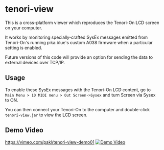 # tenori-view

This is a cross-platform viewer which reproduces the Tenori-On LCD screen on your computer.

It works by monitoring specially-crafted SysEx messages emitted from Tenori-On's running pika.blue's custom A038 firmware when a particular setting is enabled.

Future versions of this code will provide an option for sending the data to external devices over TCP/IP.

## Usage

To enable these SysEx messages with the Tenori-On LCD content, go to `Main Menu > 10 MIDI menu > Out Screen->Sysex` and turn Screen via Sysex to ON.

You can then connect your Tenori-On to the computer and double-click `tenori-view.jar` to view the LCD screen.

## Demo Video

https://vimeo.com/pakl/tenori-view-demo01
[![Demo Video](https://pakl.net/serve/tenori-view-demo-video-icon.png)](https://vimeo.com/pakl/tenori-view-demo01  "Demo video - Click to Watch!")

